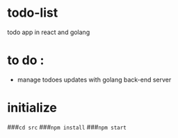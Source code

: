 # todo-list
todo app in react and golang

# to do :
- manage todoes updates with golang back-end server

# initialize

###`cd src`
###`npm install`
###`npm start`
